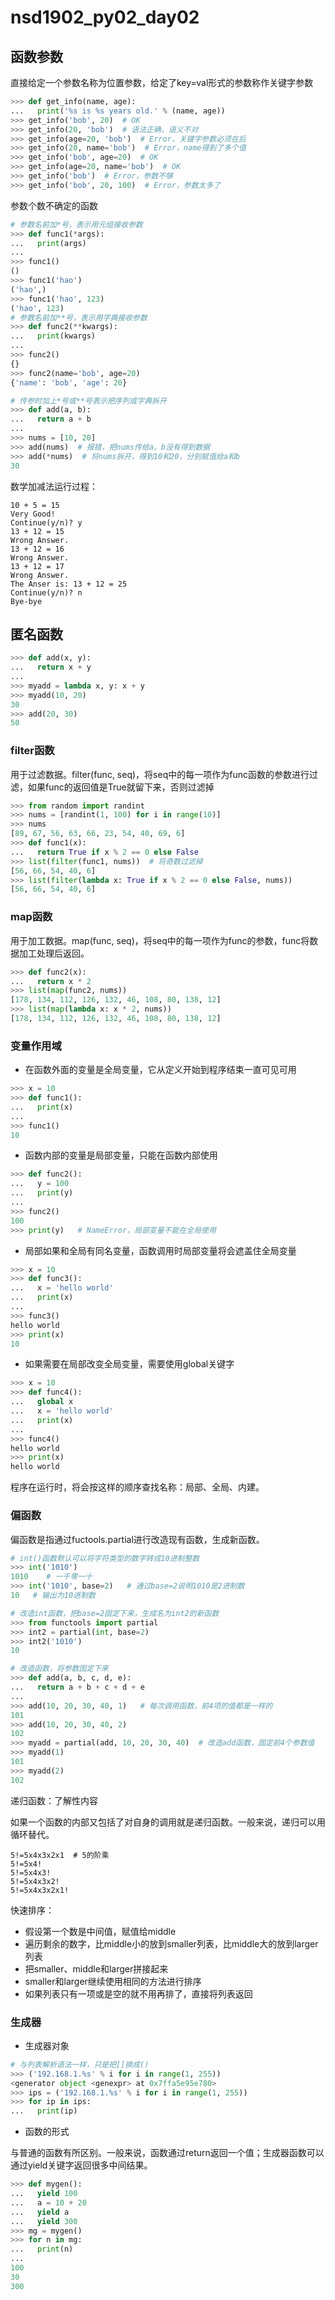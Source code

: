 # nsd1902_py02_day02

## 函数参数

直接给定一个参数名称为位置参数，给定了key=val形式的参数称作关键字参数

```python
>>> def get_info(name, age):
...   print('%s is %s years old.' % (name, age))
>>> get_info('bob', 20)  # OK
>>> get_info(20, 'bob')  # 语法正确，语义不对
>>> get_info(age=20, 'bob')  # Error，关键字参数必须在后
>>> get_info(20, name='bob')  # Error，name得到了多个值
>>> get_info('bob', age=20)  # OK
>>> get_info(age=20, name='bob')  # OK
>>> get_info('bob')  # Error，参数不够
>>> get_info('bob', 20, 100)  # Error，参数太多了
```

参数个数不确定的函数

```python
# 参数名前加*号，表示用元组接收参数
>>> def func1(*args):
...   print(args)
... 
>>> func1()
()
>>> func1('hao')
('hao',)
>>> func1('hao', 123)
('hao', 123)
# 参数名前加**号，表示用字典接收参数
>>> def func2(**kwargs):
...   print(kwargs)
... 
>>> func2()
{}
>>> func2(name='bob', age=20)
{'name': 'bob', 'age': 20}

# 传参时加上*号或**号表示把序列或字典拆开
>>> def add(a, b):
...   return a + b
... 
>>> nums = [10, 20]
>>> add(nums)  # 报错，把nums传给a，b没有得到数据
>>> add(*nums)  # 将nums拆开，得到10和20，分别赋值给a和b
30
```

数学加减法运行过程：

```shell
10 + 5 = 15
Very Good!
Continue(y/n)? y
13 + 12 = 15
Wrong Answer.
13 + 12 = 16
Wrong Answer.
13 + 12 = 17
Wrong Answer.
The Anser is: 13 + 12 = 25
Continue(y/n)? n
Bye-bye
```

## 匿名函数

```python
>>> def add(x, y):
...   return x + y
... 
>>> myadd = lambda x, y: x + y
>>> myadd(10, 20)
30
>>> add(20, 30)
50
```

### filter函数

用于过滤数据。filter(func, seq)，将seq中的每一项作为func函数的参数进行过滤，如果func的返回值是True就留下来，否则过滤掉

```python
>>> from random import randint
>>> nums = [randint(1, 100) for i in range(10)]
>>> nums
[89, 67, 56, 63, 66, 23, 54, 40, 69, 6]
>>> def func1(x):
...   return True if x % 2 == 0 else False
>>> list(filter(func1, nums))  # 将奇数过滤掉
[56, 66, 54, 40, 6]
>>> list(filter(lambda x: True if x % 2 == 0 else False, nums))
[56, 66, 54, 40, 6]
```

### map函数

用于加工数据。map(func, seq)，将seq中的每一项作为func的参数，func将数据加工处理后返回。

```python
>>> def func2(x):
...   return x * 2
>>> list(map(func2, nums))
[178, 134, 112, 126, 132, 46, 108, 80, 138, 12]
>>> list(map(lambda x: x * 2, nums))
[178, 134, 112, 126, 132, 46, 108, 80, 138, 12]
```

### 变量作用域

- 在函数外面的变量是全局变量，它从定义开始到程序结束一直可见可用

```python
>>> x = 10
>>> def func1():
...   print(x)
... 
>>> func1()
10
```

- 函数内部的变量是局部变量，只能在函数内部使用

```python
>>> def func2():
...   y = 100
...   print(y)
... 
>>> func2()
100
>>> print(y)   # NameError，局部变量不能在全局使用
```

- 局部如果和全局有同名变量，函数调用时局部变量将会遮盖住全局变量

```python
>>> x = 10
>>> def func3():
...   x = 'hello world'
...   print(x)
... 
>>> func3()
hello world
>>> print(x)
10
```

- 如果需要在局部改变全局变量，需要使用global关键字

```python
>>> x = 10
>>> def func4():
...   global x
...   x = 'hello world'
...   print(x)
... 
>>> func4()
hello world
>>> print(x)
hello world
```

程序在运行时，将会按这样的顺序查找名称：局部、全局、内建。

### 偏函数

偏函数是指通过fuctools.partial进行改造现有函数，生成新函数。

```python
# int()函数默认可以将字符类型的数字转成10进制整数
>>> int('1010')
1010    # 一千零一十
>>> int('1010', base=2)   # 通过base=2说明1010是2进制数
10   # 输出为10进制数

# 改造int函数，把base=2固定下来，生成名为int2的新函数
>>> from functools import partial
>>> int2 = partial(int, base=2)
>>> int2('1010')
10

# 改造函数，将参数固定下来
>>> def add(a, b, c, d, e):
...   return a + b + c + d + e
... 
>>> add(10, 20, 30, 40, 1)   # 每次调用函数，前4项的值都是一样的
101
>>> add(10, 20, 30, 40, 2)
102
>>> myadd = partial(add, 10, 20, 30, 40)  # 改造add函数，固定前4个参数值
>>> myadd(1)
101
>>> myadd(2)
102
```

递归函数：了解性内容

如果一个函数的内部又包括了对自身的调用就是递归函数。一般来说，递归可以用循环替代。

```shell
5!=5x4x3x2x1  # 5的阶乘
5!=5x4!
5!=5x4x3!
5!=5x4x3x2!
5!=5x4x3x2x1!
```

快速排序：

- 假设第一个数是中间值，赋值给middle
- 遍历剩余的数字，比middle小的放到smaller列表，比middle大的放到larger列表
- 把smaller、middle和larger拼接起来
- smaller和larger继续使用相同的方法进行排序
- 如果列表只有一项或是空的就不用再排了，直接将列表返回

### 生成器

- 生成器对象

```python
# 与列表解析语法一样，只是把[]换成()
>>> ('192.168.1.%s' % i for i in range(1, 255))
<generator object <genexpr> at 0x7ffa5e95e780>
>>> ips = ('192.168.1.%s' % i for i in range(1, 255))
>>> for ip in ips:
...   print(ip)
```

- 函数的形式

与普通的函数有所区别。一般来说，函数通过return返回一个值；生成器函数可以通过yield关键字返回很多中间结果。

```python
>>> def mygen():
...   yield 100
...   a = 10 + 20
...   yield a
...   yield 300
>>> mg = mygen()
>>> for n in mg:
...   print(n)
... 
100
30
300
```







